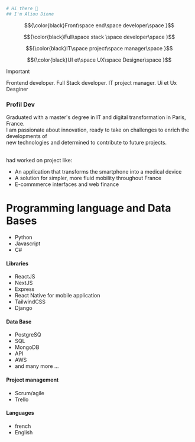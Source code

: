 ```bash
# Hi there 👋
## I'm Aliou Dione
```
$${\color{black}Front\space end\space developer\space }$$

$${\color{black}Full\space stack \space developer\space }$$

$${\color{black}IT\space project\space manager\space }$$

$${\color{black}UI et\space UX\space Designer\space }$$

> [!important]  
> Frontend developer.
> Full Stack developer.
> IT project manager.
> Ui et Ux Desginer

### Profil Dev
Graduated with a master's degree in IT and digital transformation in Paris, France.<br>
I am passionate about innovation, ready to take on challenges to enrich the developments of <br>
new technologies and determined to contribute to future projects.

<br> had worked on project like:<br>
- An application that transforms the smartphone into a medical device
- A solution for simpler, more fluid mobility throughout France
- E-commmerce interfaces and web finance 


# Programming language and Data Bases 
- Python
- Javascript
- C#
#### Libraries
- ReactJS
- NextJS
- Express
- React Native for mobile application
- TailwindCSS
- Django
#### Data Base
- PostgreSQ
- SQL
- MongoDB
- API
- AWS
- and many more ... 
#### Project management
- Scrum/agile
- Trello

#### Languages
- french
- English










